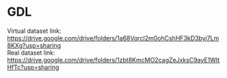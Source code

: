 # GDL

Virtual dataset link: https://drive.google.com/drive/folders/1a68Vqrcl2m0ohCshHF3kD3byi7Lm8KXg?usp=sharing    
Real dataset link: https://drive.google.com/drive/folders/1zbt8KmcMO2cagZeJxksC9ayE1WItHfTc?usp=sharing
